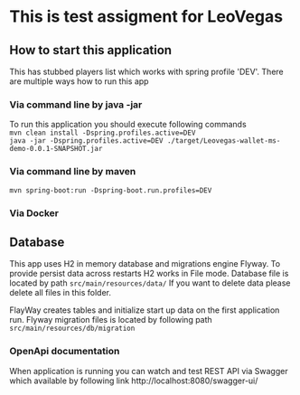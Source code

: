 
# This is test assigment for LeoVegas

## How to start this application
This has stubbed players list which works with spring profile 'DEV'.
There are multiple ways how to run this app

### Via command line by java -jar 
To run this application you should execute following commands <br>
`mvn clean install -Dspring.profiles.active=DEV`<br>
`java -jar -Dspring.profiles.active=DEV ./target/Leovegas-wallet-ms-demo-0.0.1-SNAPSHOT.jar`

### Via command line by maven
`mvn spring-boot:run -Dspring-boot.run.profiles=DEV`

### Via Docker

## Database
This app uses H2 in memory database and migrations engine Flyway. 
To provide persist data across restarts H2 works in File mode. Database file is located by path `src/main/resources/data/`
If you want to delete data please delete all files in this folder.

FlayWay creates tables and initialize start up data on the first application run. 
Flyway migration files is located by following path 
`src/main/resources/db/migration`

### OpenApi documentation
When application is running you can watch and test REST API via Swagger 
which available by following link
http://localhost:8080/swagger-ui/